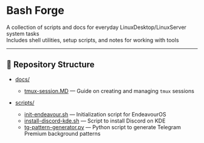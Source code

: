 # Bash Forge

A collection of scripts and docs for everyday LinuxDesktop/LinuxServer system tasks  
Includes shell utilities, setup scripts, and notes for working with tools

---

## 📂 Repository Structure

- [docs/](docs)
    - [tmux-session.MD](docs/tmux-session.MD) — Guide on creating and managing `tmux` sessions

- [scripts/](scripts)
    - [init-endeavour.sh](scripts/init-endeavour.sh) — Initialization script for EndeavourOS
    - [install-discord-kde.sh](scripts/install-discord-kde.sh) — Script to install Discord on KDE
    - [tg-pattern-generator.py](scripts/tg-pattern-generator.py) — Python script to generate Telegram Premium background patterns
